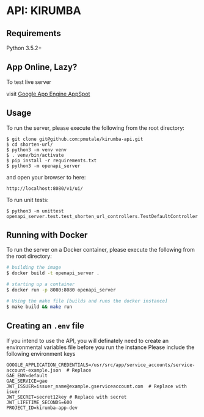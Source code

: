 # API: KIRUMBA

## Requirements
Python 3.5.2+

## App Online, Lazy?

To test live server

 visit [Google App Engine AppSpot](https://kirumba.appspot.com/v1/ui/)

## Usage
To run the server, please execute the following from the root directory:

```
$ git clone git@github.com:pmutale/kirumba-api.git
$ cd shorten-url/
$ python3 -m venv venv
$ . venv/bin/activate
$ pip install -r requirements.txt
$ python3 -m openapi_server
```

and open your browser to here:

```
http://localhost:8080/v1/ui/
```

To run unit tests:

```
$ python3 -m unittest openapi_server.test.test_shorten_url_controllers.TestDefaultController
```


## Running with Docker

To run the server on a Docker container, please execute the following from the root directory:

```bash
# building the image
$ docker build -t openapi_server .

# starting up a container
$ docker run -p 8080:8080 openapi_server

# Using the make file [builds and runs the docker instance]
$ make build && make run
```

## Creating an `.env` file

If you intend to use the API, you will definately need to create an environmental variables file before you 
run the instance
Please include the following environment keys

```dotenv
GOOGLE_APPLICATION_CREDENTIALS=/usr/src/app/service_accounts/service-account-example.json  # Replace
GAE_ENV=default
GAE_SERVICE=gae
JWT_ISSUER=issuer_name@example.gserviceaccount.com  # Replace with isuer
JWT_SECRET=secret12key # Replace with secret
JWT_LIFETIME_SECONDS=600
PROJECT_ID=kirumba-app-dev 
```
